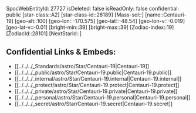 ﻿---
location:
- -48.54
- 170.575
- 100
tags:
- astro/Star
type: Star
---

SpocWebEntityId: 27727
isDeleted: false
isReadOnly: false
confidential: public
[star-class::A2]
[star-class-id::28189]
[Mass-sol::]
[name::Centauri-19]
[geo-alt::100]
[geo-lon::-170.575]
[geo-lat::-48.54]
[geo-lon-v::-0.019]
[geo-lat-v::-0.01]
[bright-min::39]
[bright-max::39]
[Zodiac-index::19]
[ZodiacId::28101]
[NextStarId::]



## Confidential Links & Embeds: 
- [[../../../_Standards/astro/Star/Centauri-19|Centauri-19]] 
- [[../../../_public/astro/Star/Centauri-19.public|Centauri-19.public]] 
- [[../../../_internal/astro/Star/Centauri-19.internal|Centauri-19.internal]] 
- [[../../../_protect/astro/Star/Centauri-19.protect|Centauri-19.protect]] 
- [[../../../_private/astro/Star/Centauri-19.private|Centauri-19.private]] 
- [[../../../_personal/astro/Star/Centauri-19.personal|Centauri-19.personal]] 
- [[../../../_secret/astro/Star/Centauri-19.secret|Centauri-19.secret]]

